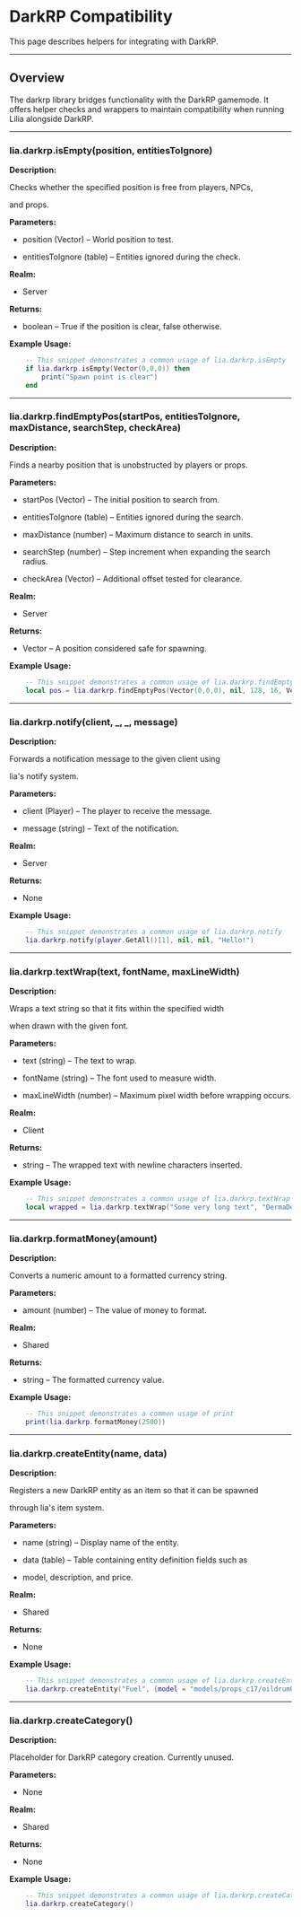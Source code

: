 # DarkRP Compatibility

This page describes helpers for integrating with DarkRP.

---

## Overview

The darkrp library bridges functionality with the DarkRP gamemode. It offers helper checks and wrappers to maintain compatibility when running Lilia alongside DarkRP.

---

### lia.darkrp.isEmpty(position, entitiesToIgnore)

**Description:**

Checks whether the specified position is free from players, NPCs,

and props.

**Parameters:**

* position (Vector) – World position to test.


* entitiesToIgnore (table) – Entities ignored during the check.


**Realm:**

* Server


**Returns:**

* boolean – True if the position is clear, false otherwise.


**Example Usage:**

```lua
    -- This snippet demonstrates a common usage of lia.darkrp.isEmpty
    if lia.darkrp.isEmpty(Vector(0,0,0)) then
        print("Spawn point is clear")
    end
```

---

### lia.darkrp.findEmptyPos(startPos, entitiesToIgnore, maxDistance, searchStep, checkArea)

**Description:**

Finds a nearby position that is unobstructed by players or props.

**Parameters:**

* startPos (Vector) – The initial position to search from.


* entitiesToIgnore (table) – Entities ignored during the search.


* maxDistance (number) – Maximum distance to search in units.


* searchStep (number) – Step increment when expanding the search radius.


* checkArea (Vector) – Additional offset tested for clearance.


**Realm:**

* Server


**Returns:**

* Vector – A position considered safe for spawning.


**Example Usage:**

```lua
    -- This snippet demonstrates a common usage of lia.darkrp.findEmptyPos
    local pos = lia.darkrp.findEmptyPos(Vector(0,0,0), nil, 128, 16, Vector(0,0,32))
```

---

### lia.darkrp.notify(client, _, _, message)

**Description:**

Forwards a notification message to the given client using

lia's notify system.

**Parameters:**

* client (Player) – The player to receive the message.


* message (string) – Text of the notification.


**Realm:**

* Server


**Returns:**

* None


**Example Usage:**

```lua
    -- This snippet demonstrates a common usage of lia.darkrp.notify
    lia.darkrp.notify(player.GetAll()[1], nil, nil, "Hello!")
```

---

### lia.darkrp.textWrap(text, fontName, maxLineWidth)

**Description:**

Wraps a text string so that it fits within the specified width

when drawn with the given font.

**Parameters:**

* text (string) – The text to wrap.


* fontName (string) – The font used to measure width.


* maxLineWidth (number) – Maximum pixel width before wrapping occurs.


**Realm:**

* Client


**Returns:**

* string – The wrapped text with newline characters inserted.


**Example Usage:**

```lua
    -- This snippet demonstrates a common usage of lia.darkrp.textWrap
    local wrapped = lia.darkrp.textWrap("Some very long text", "DermaDefault", 150)
```

---

### lia.darkrp.formatMoney(amount)

**Description:**

Converts a numeric amount to a formatted currency string.

**Parameters:**

* amount (number) – The value of money to format.


**Realm:**

* Shared


**Returns:**

* string – The formatted currency value.


**Example Usage:**

```lua
    -- This snippet demonstrates a common usage of print
    print(lia.darkrp.formatMoney(2500))
```

---

### lia.darkrp.createEntity(name, data)

**Description:**

Registers a new DarkRP entity as an item so that it can be spawned

through lia's item system.

**Parameters:**

* name (string) – Display name of the entity.


* data (table) – Table containing entity definition fields such as


* model, description, and price.


**Realm:**

* Shared


**Returns:**

* None


**Example Usage:**

```lua
    -- This snippet demonstrates a common usage of lia.darkrp.createEntity
    lia.darkrp.createEntity("Fuel", {model = "models/props_c17/oildrum001.mdl", price = 50})
```

---

### lia.darkrp.createCategory()

**Description:**

Placeholder for DarkRP category creation. Currently unused.

**Parameters:**

* None


**Realm:**

* Shared


**Returns:**

* None


**Example Usage:**

```lua
    -- This snippet demonstrates a common usage of lia.darkrp.createCategory
    lia.darkrp.createCategory()
```
